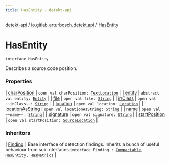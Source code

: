 ```yaml
---
title: HasEntity - detekt-api
---
```


[detekt-api](../../index.html) / [io.gitlab.arturbosch.detekt.api](../index.html) / [HasEntity](./index.html)

# HasEntity

`interface HasEntity`

Describes a source code position.

### Properties

| [charPosition](char-position.html) | `open val charPosition: `[`TextLocation`](../-text-location/index.html) |
| [entity](entity.html) | `abstract val entity: `[`Entity`](../-entity/index.html) |
| [file](file.html) | `open val file: `[`String`](https://kotlinlang.org/api/latest/jvm/stdlib/kotlin/-string/index.html) |
| [inClass](in-class.html) | `open val ~~inClass~~: `[`String`](https://kotlinlang.org/api/latest/jvm/stdlib/kotlin/-string/index.html) |
| [location](location.html) | `open val location: `[`Location`](../-location/index.html) |
| [locationAsString](location-as-string.html) | `open val locationAsString: `[`String`](https://kotlinlang.org/api/latest/jvm/stdlib/kotlin/-string/index.html) |
| [name](name.html) | `open val ~~name~~: `[`String`](https://kotlinlang.org/api/latest/jvm/stdlib/kotlin/-string/index.html) |
| [signature](signature.html) | `open val signature: `[`String`](https://kotlinlang.org/api/latest/jvm/stdlib/kotlin/-string/index.html) |
| [startPosition](start-position.html) | `open val startPosition: `[`SourceLocation`](../-source-location/index.html) |

### Inheritors

| [Finding](../-finding/index.html) | Base interface of detection findings. Inherits a bunch of useful behaviour from sub interfaces.`interface Finding : `[`Compactable`](../-compactable/index.html)`, `[`HasEntity`](./index.html)`, `[`HasMetrics`](../-has-metrics/index.html) |


